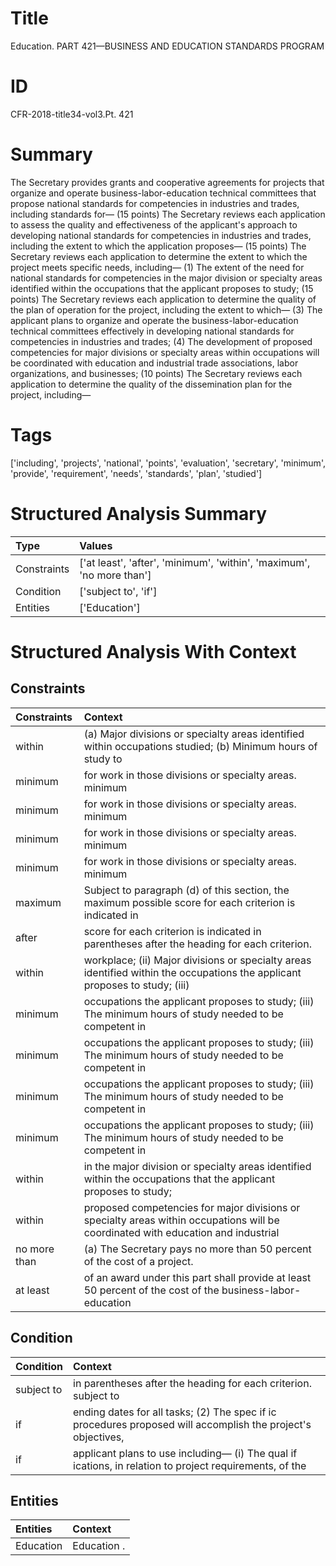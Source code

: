 # Title

 Education. PART 421—BUSINESS AND EDUCATION STANDARDS PROGRAM


# ID

 CFR-2018-title34-vol3.Pt. 421


# Summary

The Secretary provides grants and cooperative agreements for projects that organize and operate business-labor-education technical committees that propose national standards for competencies in industries and trades, including standards for&#8212;
(15 points) The Secretary reviews each application to assess the quality and effectiveness of the applicant's approach to developing national standards for competencies in industries and trades, including the extent to which the application proposes&#8212;
(15 points) The Secretary reviews each application to determine the extent to which the project meets specific needs, including&#8212;
(1) The extent of the need for national standards for competencies in the major division or specialty areas identified within the occupations that the applicant proposes to study;
(15 points) The Secretary reviews each application to determine the quality of the plan of operation for the project, including the extent to which&#8212;
(3) The applicant plans to organize and operate the business-labor-education technical committees effectively in developing national standards for competencies in industries and trades;
(4) The development of proposed competencies for major divisions or specialty areas within occupations will be coordinated with education and industrial trade associations, labor organizations, and businesses;
(10 points) The Secretary reviews each application to determine the quality of the dissemination plan for the project, including&#8212;


# Tags

['including', 'projects', 'national', 'points', 'evaluation', 'secretary', 'minimum', 'provide', 'requirement', 'needs', 'standards', 'plan', 'studied']


# Structured Analysis Summary

| Type        | Values                                                                |
|:------------|:----------------------------------------------------------------------|
| Constraints | ['at least', 'after', 'minimum', 'within', 'maximum', 'no more than'] |
| Condition   | ['subject to', 'if']                                                  |
| Entities    | ['Education']                                                         |


# Structured Analysis With Context

 


## Constraints

| Constraints   | Context                                                                                                                           |
|:--------------|:----------------------------------------------------------------------------------------------------------------------------------|
| within        | (a) Major divisions or specialty areas identified  within occupations studied; (b) Minimum hours of study to                      |
| minimum       | for work in those divisions or specialty areas. minimum                                                                           |
| minimum       | for work in those divisions or specialty areas. minimum                                                                           |
| minimum       | for work in those divisions or specialty areas. minimum                                                                           |
| minimum       | for work in those divisions or specialty areas. minimum                                                                           |
| maximum       | Subject to paragraph (d) of this section, the maximum possible score for each criterion is indicated in                           |
| after         | score for each criterion is indicated in parentheses after  the heading for each criterion.                                       |
| within        | workplace; (ii) Major divisions or specialty areas identified within the occupations the applicant proposes to study; (iii)       |
| minimum       | occupations the applicant proposes to study; (iii) The minimum hours of study needed to be competent in                           |
| minimum       | occupations the applicant proposes to study; (iii) The minimum hours of study needed to be competent in                           |
| minimum       | occupations the applicant proposes to study; (iii) The minimum hours of study needed to be competent in                           |
| minimum       | occupations the applicant proposes to study; (iii) The minimum hours of study needed to be competent in                           |
| within        | in the major division or specialty areas identified within the occupations that the applicant proposes to study;                  |
| within        | proposed competencies for major divisions or specialty areas within occupations will be coordinated with education and industrial |
| no more than  | (a) The Secretary pays  no more than  50 percent of the cost of a project.                                                        |
| at least      | of an award under this part shall provide at least 50 percent of the cost of the business-labor-education                         |


## Condition

| Condition   | Context                                                                                                       |
|:------------|:--------------------------------------------------------------------------------------------------------------|
| subject to  | in parentheses after the heading for each criterion. subject to                                               |
| if          | ending dates for all tasks; (2) The spec if ic procedures proposed will accomplish the project's objectives,  |
| if          | applicant plans to use including&#8212; (i) The qual if ications, in relation to project requirements, of the |


## Entities

| Entities   | Context     |
|:-----------|:------------|
| Education  | Education . |


